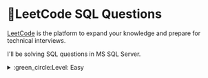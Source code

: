 # 🔸LeetCode SQL Questions
[LeetCode](https://leetcode.com/) is the platform to expand your knowledge and prepare for technical interviews.

I'll be solving SQL questions in MS SQL Server.

<details>
     <summary>:green_circle:Level: Easy</summary>

## Solved:heavy_check_mark: 
    
#### :zap:[1873. Calculate Special Bonus](https://leetcode.com/problems/calculate-special-bonus/)
Write an SQL query to calculate the bonus of each employee. The bonus of an employee is ```100%``` of their salary if the ID of the employee is **an odd number** and **the employee name does not start with the character** ```'M'```. The bonus of an employee is ```0``` otherwise.
Return the result table ordered by ```employee_id```.
```sql
SELECT employee_id, 
CASE
    WHEN employee_id % 2 != 0 AND NAME NOT LIKE 'M%' THEN salary
    ELSE 0
END AS bonus
FROM Employees
ORDER BY employee_id;
```
**Output:**
| employee_id | bonus |
| ----------- | ----- |
| 2           | 0     |
| 3           | 0     |
| 7           | 7400  |
| 8           | 0     |
| 9           | 7700  |

#### :zap:[610. Triangle Judgement](https://leetcode.com/problems/triangle-judgement/)
Write an SQL query to report for every three line segments whether they can form a triangle.
Return the result table in **any order**.
```sql
SELECT x, y, z,
CASE 
    WHEN x + y > z AND x + z > y AND z + y > x THEN 'Yes'
    ELSE 'No'
END AS triangle
FROM Triangle;
```

**Output:**
| x  | y  | z  | triangle |
| -- | -- | -- | -------- |
| 13 | 15 | 30 | No       |
| 10 | 20 | 15 | Yes      |

#### :zap:[196. Delete Duplicate Emails](https://leetcode.com/problems/delete-duplicate-emails/)
Write an SQL query to **delete** all the duplicate emails, keeping only one unique email with the smallest ```id```. Note that you are supposed to write a ```DELETE``` statement and not a ```SELECT``` one.

```sql
DELETE P1
FROM Person P1, Person P2
WHERE P1.email = P2.Email AND P1.Id > P2.Id;
```
**Output:**
| id | email            |
| -- | ---------------- |
| 1  | john@example.com |
| 2  | bob@example.com  |


#### :zap:[1280. Students and Examinations](https://leetcode.com/problems/students-and-examinations/) 
Write an SQL query to find the number of times each student attended each exam.
Return the result table ordered by **student_id** and **subject_name**.
```sql

SELECT st.student_id, st.student_name, sb.subject_name, COUNT(exam.subject_name) AS attended_exams
FROM Students AS st
CROSS JOIN Subjects AS sb
LEFT JOIN Examinations AS exam
ON st.student_id = exam.student_id AND sb.subject_name = exam.subject_name
GROUP BY st.student_id, st.student_name, sb.subject_name

```
**Output:**
| student_id | student_name | subject_name | attended_exams |
| ---------- | ------------ | ------------ | -------------- |
| 1          | Alice        | Math         | 3              |
| 1          | Alice        | Physics      | 2              |
| 1          | Alice        | Programming  | 1              |
| 2          | Bob          | Math         | 1              |
| 2          | Bob          | Physics      | 0              |
| 2          | Bob          | Programming  | 1              |
| 6          | Alex         | Math         | 0              |
| 6          | Alex         | Physics      | 0              |
| 6          | Alex         | Programming  | 0              |
| 13         | John         | Math         | 1              |
| 13         | John         | Physics      | 1              |
| 13         | John         | Programming  | 1              |



#### :zap:[1211.Queries Quality and Percentage](https://leetcode.com/problems/queries-quality-and-percentage/)
We define ```query``` quality as:
```The average of the ratio between query rating and its position.```
We also define ```poor query percentage``` as:
```The percentage of all queries with rating less than 3.```
Write an SQL query to find each ```query_name```, the ```quality``` and ```poor_query_percentage```.
Both ```quality``` and ```poor_query_percentage``` should be **rounded to 2 decimal places**.
```sql
SELECT query_name,
        ROUND(SUM(rating / CONVERT(DECIMAL(5,2), position)) / COUNT(query_name),2) AS quality,
        ROUND(SUM(IIF(RATING < 3, 1, 0)) * 100 /CONVERT(DECIMAL(5,2),COUNT(query_name)), 2)  AS poor_query_percentage

FROM Queries
GROUP BY query_name;
```
**Output:**
| query_name | quality | poor_query_percentage |
| ---------- | ------- | --------------------- |
| Cat        | 0.66    | 33.33                 |
| Dog        | 2.5     | 33.33                 |

#### :zap:[619.Biggest Single Number](https://leetcode.com/problems/biggest-single-number/)
A **single number** is a number that appeared only once in the ```MyNumbers``` table.
Write an SQL query to report the largest **single number**. If there is no single number, report ```null```.
```sql
SELECT MAX(x.num) AS num
FROM(
  SELECT num, COUNT(num) AS count_num
  FROM MyNumbers
  GROUP BY num
  HAVING COUNT(num) < 2
) AS x
```

**Output:**
| num |
| --- |
| 6   |

#### :zap:[1179. Reformat Department Table](https://leetcode.com/problems/reformat-department-table/)
Write an SQL query to reformat the table such that there is a department id column and a revenue column **for each month**.
```sql
SELECT  id, 
SUM(IIF(month = 'Jan', revenue, NULL)) AS Jan_Revenue,
SUM(IIF(month = 'Feb', revenue, NULL)) AS Feb_Revenue,
SUM(IIF(month = 'Mar', revenue, NULL)) AS Mar_Revenue,
SUM(IIF(month = 'Apr', revenue, NULL)) AS Apr_Revenue,
SUM(IIF(month = 'May', revenue, NULL)) AS May_Revenue,
SUM(IIF(month = 'Jun', revenue, NULL)) AS Jun_Revenue,
SUM(IIF(month = 'Jul', revenue, NULL)) AS Jul_Revenue,
SUM(IIF(month = 'Aug', revenue, NULL)) AS Aug_Revenue,
SUM(IIF(month = 'Sep', revenue, NULL)) AS Sep_Revenue,
SUM(IIF(month = 'Oct', revenue, NULL)) AS Oct_Revenue,
SUM(IIF(month = 'Nov', revenue, NULL)) AS Nov_Revenue,
SUM(IIF(month = 'Dec', revenue, NULL)) AS Dec_Revenue
FROM Department
GROUP BY id;
```
**Output:**

| id | Jan_Revenue | Feb_Revenue | Mar_Revenue | Apr_Revenue | May_Revenue | Jun_Revenue | Jul_Revenue | Aug_Revenue | Sep_Revenue | Oct_Revenue | Nov_Revenue | Dec_Revenue |
| -- | ----------- | ----------- | ----------- | ----------- | ----------- | ----------- | ----------- | ----------- | ----------- | ----------- | ----------- | ----------- |
| 1  | 8000        | 7000        | 6000        | null        | null        | null        | null        | null        | null        | null        | null        | null        |
| 2  | 9000        | null        | null        | null        | null        | null        | null        | null        | null        | null        | null        | null        |
| 3  | null        | 10000       | null        | null        | null        | null        | null        | null        | null        | null        | null        | null        |

#### :zap:[1141. User Activity for the Past 30 Days I](https://leetcode.com/problems/user-activity-for-the-past-30-days-i/)
Write an SQL query to find the daily active user count for a period of ```30``` days ending ```2019-07-27``` inclusively. A user was active on someday if they made at least one activity on that day.
```sql
SELECT activity_date AS day, COUNT(DISTINCT user_id) AS active_users
FROM Activity
WHERE activity_date between DATEADD(day, -29, '2019-07-27') AND '2019-07-27'
GROUP BY activity_date
HAVING COUNT(DISTINCT user_id) > 0;
```
**Output:**
| day        | active_users |
| ---------- | ------------ |
| 2019-07-20 | 2            |
| 2019-07-21 | 2            |

#### :zap:[1084. Sales Analysis III](https://leetcode.com/problems/sales-analysis-iii/)
Write an SQL query that reports the **products** that were **only** sold in the first quarter of ```2019```. That is, between ```2019-01-01``` and ```2019-03-31``` inclusive.

```sql
SELECT  DISTINCT S.product_id,P.product_name
FROM Sales AS S
LEFT JOIN Product AS P
ON s.product_id = p.product_id
WHERE S.product_id NOT IN (SELECT product_id
                          FROM Sales
                          WHERE sale_date < '2019-01-01' or sale_date > '2019-03-31')
```

**Output:**
| product_id | product_name |
| ---------- | ------------ |
| 1          | S8           |

#### :zap:[1667. Fix Names in a Table](https://leetcode.com/problems/fix-names-in-a-table/)
Write an SQL query to fix the names so that only the first character is uppercase and the rest are lowercase.
Return the result table ordered by ```user_id```.
```sql
SELECT user_id, (UPPER(LEFT(name, 1)) + LOWER(SUBSTRING(name, 2, LEN(name)))) AS name
FROM Users
ORDER BY user_id;
```
**Output:**
| user_id | name  |
| ------- | ----- |
| 1       | Alice |
| 2       | Bob   |

#### :zap:[181. Employees Earning More Than Their Managers](https://leetcode.com/problems/employees-earning-more-than-their-managers/)
Write an SQL query to find the employees who earn more than their managers.
```sql
SELECT name AS Employee
FROM Employee as e
WHERE salary > (SELECT salary FROM Employee  WHERE id = e.managerID)
```
**Output:**
| Employee |
| -------- |
| Joe      |

#### :zap:[182. Duplicate Emails](https://leetcode.com/problems/duplicate-emails/)
Write an SQL query to report all the duplicate emails. Note that it's guaranteed that the email field is not NULL.
```sql
SELECT email
FROM Person
GROUP BY email
HAVING COUNT(email) > 1; 
```
**Output:**
| email   |
| ------- |
| a@b.com |

#### :zap:[183. Customers Who Never Order](https://leetcode.com/problems/customers-who-never-order/)
Write an SQL query to report all customers who never order anything.
```sql
SELECT C.name AS Customers
FROM Customers AS C
LEFT JOIN Orders AS O
ON C.id = O.customerId
WHERE O.id IS NULL;
```
**Output:**
| Customers |
| --------- |
| Henry     |
| Max       |

#### :zap:[197. Rising Temperature](https://leetcode.com/problems/rising-temperature/)
Write an SQL query to find all dates' ```Id``` with higher temperatures compared to its previous dates (yesterday).
```sql
SELECT w.id AS Id
FROM Weather w
JOIN Weather yesterday
ON DATEDIFF(DAY, yesterday.recordDate, w.recordDate) = 1
WHERE w.temperature > yesterday.temperature;
```
**Output:**
| Id |
| -- |
| 2  |
| 4  |

#### :zap:[577. Employee Bonus](https://leetcode.com/problems/employee-bonus/)
Write an SQL query to report the name and bonus amount of each employee with a bonus **less than** ```1000```.

```sql
SELECT E.name, B.bonus
FROM Employee AS E
LEFT JOIN Bonus AS B
ON E.empId = B.empId
WHERE B.bonus < 1000 OR B.bonus IS NULL;
```
**Output:**
| name | bonus |
| ---- | ----- |
| Brad | null  |
| John | null  |
| Dan  | 500   |

#### :zap:[584. Find Customer Referee](https://leetcode.com/problems/find-customer-referee/)
Write an SQL query to report the names of the customer that are not referred by the customer with ```id = 2```.
```sql
SELECT name
FROM Customer
WHERE referee_id != 2 OR referee_id IS NULL;
```
**Output:**
| name |
| ---- |
| Will |
| Jane |
| Bill |
| Zack |

#### :zap:[586. Customer Placing the Largest Number of Orders](https://leetcode.com/problems/customer-placing-the-largest-number-of-orders/)
Write an SQL query to find the ```customer_number``` for the customer who has placed **the largest number of orders**.
The test cases are generated so that **exactly one customer** will have placed more orders than any other customer.

```sql
SELECT TOP 1 customer_number
FROM Orders
GROUP BY customer_number
ORDER BY COUNT(customer_number) DESC;
```
**Output:**
| customer_number |
| --------------- |
| 3               |

#### :zap:[607. Sales Person](https://leetcode.com/problems/sales-person/)
Write an SQL query to report the names of all the salespersons who did not have any orders related to the company with the name **"RED"**.
```sql
SELECT  DISTINCT S.name
FROM SalesPerson AS S
LEFT JOIN Orders AS O
ON S.sales_id = O.sales_id
WHERE S.sales_id NOT IN (
    SELECT DISTINCT o.sales_id
    FROM Orders o
    INNER JOIN Company c ON o.com_id = c.com_id
    WHERE c.name = 'RED'
)
```
**Output:**
| name |
| ---- |
| Alex |
| Amy  |
| Mark |

#### :zap:[620. Not Boring Movies](https://leetcode.com/problems/not-boring-movies/)
Write an SQL query to report the movies with an odd-numbered ID and a description that is not ```"boring"```.
Return the result table ordered by ```rating``` **in descending order**.
```sql
SELECT *
FROM Cinema
WHERE id % 2 != 0 AND description NOT IN (
  SELECT description FROM Cinema WHERE description = 'boring'
)
ORDER BY rating DESC;
```
**Output:**
| id | movie      | description | rating |
| -- | ---------- | ----------- | ------ |
| 5  | House card | Interesting | 9.1    |
| 1  | War        | great 3D    | 8.9    |

#### :zap:[1050. Actors and Directors Who Cooperated At Least Three Times](https://leetcode.com/problems/actors-and-directors-who-cooperated-at-least-three-times/)
Write a SQL query for a report that provides the pairs ```(actor_id, director_id)``` where the actor has cooperated with the director at least three times.
```sql
SELECT actor_id, director_id
FROM ActorDirector
GROUP BY actor_id, director_id
HAVING COUNT(actor_id)>=3;
```
**Output:**
| actor_id | director_id |
| -------- | ----------- |
| 1        | 1           |

#### :zap:[1075. Project Employees I](https://leetcode.com/problems/project-employees-i/)
Write an SQL query that reports the **average** experience years of all the employees for each project, **rounded to 2 digits**.
```sql
SELECT p.project_id, ROUND(AVG(CAST(e.experience_years AS decimal(5,2))), 2) AS  average_years
FROM Project AS p
JOIN Employee AS e
ON p.employee_id = e.employee_id
GROUP BY p.project_id;
```
**Output:**
| project_id | average_years |
| ---------- | ------------- |
| 1          | 2             |
| 2          | 2.5           |

#### :zap:[1148. Article Views I](https://leetcode.com/problems/article-views-i/)
Write an SQL query to find all the authors that viewed at least one of their own articles.
Return the result table sorted by ```id``` in ascending order.

```sql
SELECT DISTINCT author_id AS id
FROM Views
WHERE author_id = viewer_id;
```
**Output:**
| id |
| -- |
| 4  |
| 7  |

#### :zap:[1251. Average Selling Price](https://leetcode.com/problems/average-selling-price/)
Write an SQL query to find the average selling price for each product. ```average_price``` should be **rounded to 2 decimal places**.
```sql
SELECT p.product_id, ROUND(SUM(p.price * u.units) / CONVERT(decimal(7,2), SUM(u.units)), 2) AS average_price
FROM Prices AS p
JOIN UnitsSold AS u 
ON p.product_id = u.product_id
WHERE u.purchase_date between p.start_date AND p.end_date
GROUP BY p.product_id;
```
**Output:**
| product_id | average_price |
| ---------- | ------------- |
| 1          | 6.96          |
| 2          | 16.96         |

#### :zap:[1327. List the Products Ordered in a Period](https://leetcode.com/problems/list-the-products-ordered-in-a-period/)
```sql
WITH CTE_unit AS (
  SELECT p.product_name, SUM(o.unit) AS unit
  FROM Products AS p
  JOIN Orders AS o
  ON p.product_id = o.product_id
  WHERE MONTH(o.order_date) = '02' AND YEAR(o.order_date) = '2020' 
  GROUP BY p.product_name
)

SELECT *
FROM CTE_unit
WHERE unit >=100
```

**Output:**
| product_name       | unit |
| ------------------ | ---- |
| Leetcode Kit       | 100  |
| Leetcode Solutions | 130  |

#### :zap:[1484. Group Sold Products By The Date](https://leetcode.com/problems/group-sold-products-by-the-date/)
Write an SQL query to find for each date the number of different products sold and their names.
The sold products names for each date should be sorted lexicographically.
Return the result table ordered by ```sell_date```.
```sql
with CTE_DISTINCT AS
(
    SELECT DISTINCT sell_date, product
    FROM Activities
)

SELECT sell_date, COUNT(DISTINCT product) AS num_sold, STRING_AGG(product, ',') WITHIN GROUP (ORDER BY product) AS products
FROM CTE_DISTINCT
GROUP BY sell_date
ORDER BY sell_date;
```
**Output:**
| sell_date  | num_sold | products                     |
| ---------- | -------- | ---------------------------- |
| 2020-05-30 | 3        | Basketball,Headphone,T-Shirt |
| 2020-06-01 | 2        | Bible,Pencil                 |
| 2020-06-02 | 1        | Mask                         |

#### :zap:[1527. Patients With a Condition](https://leetcode.com/problems/patients-with-a-condition/)
Write an SQL query to report the patient_id, patient_name and conditions of the patients who have Type I Diabetes. Type I Diabetes always starts with ```DIAB1``` prefix.

```sql
SELECT patient_id, patient_name, conditions
FROM Patients
WHERE conditions LIKE 'DIAB1%' OR conditions LIKE '% DIAB1%' OR conditions LIKE '%DIAB1';
```
**Output:**
| patient_id | patient_name | conditions   |
| ---------- | ------------ | ------------ |
| 3          | Bob          | DIAB100 MYOP |
| 4          | George       | ACNE DIAB100 |

#### :zap:[1795. Rearrange Products Table](https://leetcode.com/problems/rearrange-products-table/)
Write an SQL query to rearrange the ```Products``` table so that each row has ```(product_id, store, price)```. If a product is not available in a store, do **not** include a row with that ```product_id``` and ```store``` combination in the result table.
```sql
SELECT product_id, 'store1' AS store, store1 AS price
FROM Products
WHERE store1 IS NOT NULL
UNION 
SELECT product_id, 'store2' AS store, store2 AS price
FROM Products
WHERE store2 IS NOT NULL
UNION 
SELECT product_id, 'store3' AS store, store3 AS price
FROM Products
WHERE store3 IS NOT NULL;
```
**Output:**
| product_id | store  | price |
| ---------- | ------ | ----- |
| 0          | store1 | 95    |
| 0          | store2 | 100   |
| 0          | store3 | 105   |
| 1          | store1 | 70    |
| 1          | store3 | 80    |


#### :zap:[1965. Employees With Missing Information](https://leetcode.com/problems/employees-with-missing-information/)
Write an SQL query to report the IDs of all the employees with **missing information**. The information of an employee is missing if:
- The employee's **name** is missing, or
- The employee's **salary** is missing.
Return the result table ordered by ```employee_id``` in **ascending order**.
```sql
--1--
SELECT employee_id
FROM Employees
WHERE employee_id NOT IN (SELECT employee_id FROM Salaries)

UNION

SELECT employee_id
FROM Salaries
WHERE employee_id NOT IN (SELECT employee_id FROM Employees)
ORDER BY employee_id;

--2--
SELECT concat(e.employee_id, s.employee_id) AS employee_id
FROM Employees AS e
FULL JOIN Salaries AS s
ON e.employee_id = s.employee_id
WHERE name IS NULL OR salary IS NULL
ORDER BY 1 ASC;
```
     
**Output:**
| employee_id |
| ----------- |
| 1           |
| 2           |

</details>

 


